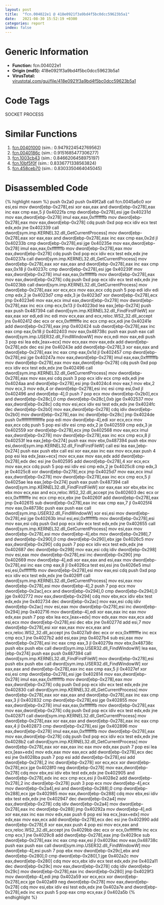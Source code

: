 ```yaml
---
layout: post
title:  "fcn.004022e1 @ 418e0921f3a9bd4f5bc0dcc59623b5a1"
date:   2021-08-30 15:52:19 +0300
categories: report
index: false
---
```


# Generic Information
- **Function:** fcn.004022e1
- **Origin (md5):** 418e0921f3a9bd4f5bc0dcc59623b5a1
- **VirusTotal:** [virustotal.com/gui/file/418e0921f3a9bd4f5bc0dcc59623b5a1][virustotal_ref]

# Code Tags
<span class="tag" id="SOCKET">SOCKET</span>
<span class="tag" id="PROCESS">PROCESS</span>


# Similar Functions

1. [fcn.00401000][similar_1_ref] (sim.: 0.9479224542769562)
2. [fcn.0040186c][similar_2_ref] (sim.: 0.9151685477306277)
3. [fcn.1003cb43][similar_3_ref] (sim.: 0.8466206458975197)
4. [fcn.10bf5f0f][similar_4_ref] (sim.: 0.8336771338563824)
5. [fcn.458ceb70][similar_5_ref] (sim.: 0.8303350464045045)


# Disassembled Code

{% highlight nasm %}
push 0x2a0
push 0x49f2a8
call fcn.0045a6c0
xor esi,esi
mov dword[ebp-0x278],esi
xor eax,eax
and dword[ebp-0x278],eax
inc eax
cmp eax,5
jl 0x4022fa
cmp dword[ebp-0x278],esi
jge 0x40231d
mov eax,dword[ebp-0x278]
imul eax,eax,0xfffffffb
mov dword[ebp-0x278],eax
mov eax,dword[ebp-0x278]
cdq
push 0xd
pop ecx
idiv ecx
test edx,edx
jne 0x402339
call dword[sym.imp.KERNEL32.dll_GetCurrentProcess]
mov dword[ebp-0x278],eax
xor eax,eax
and dword[ebp-0x278],eax
inc eax
cmp eax,0x2d
jl 0x40233b
cmp dword[ebp-0x278],esi
jge 0x40235e
mov eax,dword[ebp-0x278]
imul eax,eax,0xfffffffb
mov dword[ebp-0x278],eax
mov eax,dword[ebp-0x278]
cdq
push 0xd
pop ecx
idiv ecx
test edx,edx
jne 0x40237a
call dword[sym.imp.KERNEL32.dll_GetCurrentProcess]
mov dword[ebp-0x278],eax
xor eax,eax
and dword[ebp-0x278],eax
inc eax
cmp eax,0x18
jl 0x40237c
cmp dword[ebp-0x278],esi
jge 0x40239f
mov eax,dword[ebp-0x278]
imul eax,eax,0xfffffffb
mov dword[ebp-0x278],eax
mov eax,dword[ebp-0x278]
cdq
push 0xd
pop ecx
idiv ecx
test edx,edx
jne 0x4023bb
call dword[sym.imp.KERNEL32.dll_GetCurrentProcess]
mov dword[ebp-0x278],eax
xor ecx,ecx
mov eax,ecx
cdq
push 5
pop edi
idiv edi
cmp edx,2
je 0x4023d7
cmp edx,3
je 0x4023d7
xor dword[ebp-0x278],ecx
jmp 0x4023e6
mov eax,ecx
imul eax,dword[ebp-0x278]
mov dword[ebp-0x278],eax
inc ecx
cmp ecx,0x13
jl 0x4023bd
lea eax,[ebp-0x274]
push eax
push 0x487394
call dword[sym.imp.KERNEL32.dll_FindFirstFileW]
xor eax,eax
xor edi,edi
inc edi
mov ecx,eax
and ecx,reloc.WS2_32.dll_accept
jns 0x402412
dec ecx
or ecx,0xfffffffe
inc ecx
cmp ecx,edi
jne 0x40241e
add dword[ebp-0x278],eax
jmp 0x402424
sub dword[ebp-0x278],eax
inc eax
cmp eax,0x18
jl 0x402403
mov eax,0x48738c
push eax
push eax
call dword[sym.imp.USER32.dll_FindWindowW]
mov ecx,edi
mov eax,edi
push 3
pop esi
lea edx,[eax+ecx]
mov ecx,eax
mov eax,edx
add dword[ebp-0x278],edx
dec esi
jne 0x40243e
add dword[ebp-0x278],3
xor eax,eax
and dword[ebp-0x278],eax
inc eax
cmp eax,0x1d
jl 0x402457
cmp dword[ebp-0x278],esi
jge 0x40247a
mov eax,dword[ebp-0x278]
imul eax,eax,0xfffffffb
mov dword[ebp-0x278],eax
mov eax,dword[ebp-0x278]
cdq
push 0xd
pop ecx
idiv ecx
test edx,edx
jne 0x402496
call dword[sym.imp.KERNEL32.dll_GetCurrentProcess]
mov dword[ebp-0x278],eax
mov eax,esi
cdq
push 3
pop ecx
idiv ecx
cmp edx,edi
jne 0x4024aa
and dword[ebp-0x278],esi
jmp 0x4024c4
mov eax,1
mov ebx,2
mov ecx,3
mov edx,4
or dword[ebp-0x278],esi
inc esi
cmp esi,0xd
jl 0x402496
and dword[ebp-4],0
push 7
pop ecx
mov dword[ebp-0x2b0],ecx
and dword[ebp-0x28c],0
cmp dword[ebp-0x28c],0xb
jge 0x402537
mov eax,dword[ebp-0x28c]
cdq
mov esi,ecx
idiv esi
test edx,edx
jne 0x4024fc
dec dword[ebp-0x2b0]
mov eax,dword[ebp-0x278]
cdq
idiv dword[ebp-0x2b0]
mov dword[ebp-0x278],eax
inc dword[ebp-0x28c]
jmp 0x4024de
push 0xfffffffffffffffe
pop edi
mov dword[ebp-4],edi
xor ecx,ecx
mov eax,ecx
cdq
push 5
pop esi
idiv esi
cmp edx,2
je 0x402559
cmp edx,3
je 0x402559
xor dword[ebp-0x278],ecx
jmp 0x402568
mov eax,ecx
imul eax,dword[ebp-0x278]
mov dword[ebp-0x278],eax
inc ecx
cmp ecx,8
jl 0x40253f
lea eax,[ebp-0x274]
push eax
mov ebx,0x487394
push ebx
mov esi,dword[sym.imp.KERNEL32.dll_FindFirstFileW]
call esi
lea eax,[ebp-0x274]
push eax
push ebx
call esi
xor eax,eax
inc eax
mov ecx,eax
push 4
pop esi
lea edx,[eax+ecx]
mov ecx,eax
mov eax,edx
add dword[ebp-0x278],edx
dec esi
jne 0x402595
add dword[ebp-0x278],4
xor ecx,ecx
mov eax,ecx
cdq
push 5
pop esi
idiv esi
cmp edx,2
je 0x4025c8
cmp edx,3
je 0x4025c8
xor dword[ebp-0x278],ecx
jmp 0x4025d7
mov eax,ecx
imul eax,dword[ebp-0x278]
mov dword[ebp-0x278],eax
inc ecx
cmp ecx,5
jl 0x4025ae
lea eax,[ebp-0x274]
push eax
push 0x487394
call dword[sym.imp.KERNEL32.dll_FindFirstFileW]
xor eax,eax
xor ebx,ebx
inc ebx
mov ecx,eax
and ecx,reloc.WS2_32.dll_accept
jns 0x402603
dec ecx
or ecx,0xfffffffe
inc ecx
cmp ecx,ebx
jne 0x40260f
add dword[ebp-0x278],eax
jmp 0x402615
sub dword[ebp-0x278],eax
inc eax
cmp eax,7
jl 0x4025f4
mov eax,0x48738c
push eax
push eax
call dword[sym.imp.USER32.dll_FindWindowW]
xor esi,esi
mov dword[ebp-0x278],esi
jge 0x40263b
imul esi,esi,0xfffffffb
mov dword[ebp-0x278],esi
mov eax,esi
cdq
push 0xd
pop ecx
idiv ecx
test edx,edx
jne 0x402655
call dword[sym.imp.KERNEL32.dll_GetCurrentProcess]
mov esi,eax
mov dword[ebp-0x278],esi
mov dword[ebp-4],ebx
mov dword[ebp-0x298],7
and dword[ebp-0x290],0
cmp dword[ebp-0x290],ebx
jge 0x4026c5
mov eax,dword[ebp-0x290]
cdq
push 7
pop ecx
idiv ecx
test edx,edx
jne 0x402687
dec dword[ebp-0x298]
mov eax,esi
cdq
idiv dword[ebp-0x298]
mov esi,eax
mov dword[ebp-0x278],esi
inc dword[ebp-0x290]
jmp 0x402669
mov dword[ebp-4],edi
xor eax,eax
and esi,eax
mov dword[ebp-0x278],esi
inc eax
cmp eax,8
jl 0x4026ca
test esi,esi
jns 0x4026e5
imul esi,esi,0xfffffffb
mov dword[ebp-0x278],esi
mov eax,esi
cdq
push 0xd
pop ecx
idiv ecx
test edx,edx
jne 0x4026ff
call dword[sym.imp.KERNEL32.dll_GetCurrentProcess]
mov esi,eax
mov dword[ebp-0x278],esi
mov dword[ebp-4],2
push 7
pop ecx
mov dword[ebp-0x2ac],ecx
and dword[ebp-0x294],0
cmp dword[ebp-0x294],0
jge 0x402772
mov eax,dword[ebp-0x294]
cdq
mov ebx,ecx
idiv ebx
test edx,edx
jne 0x402734
dec dword[ebp-0x2ac]
mov eax,esi
cdq
idiv dword[ebp-0x2ac]
mov esi,eax
mov dword[ebp-0x278],esi
inc dword[ebp-0x294]
jmp 0x402716
mov dword[ebp-4],edi
xor eax,eax
inc eax
mov edx,eax
push 7
pop ebx
lea ecx,[eax+edx]
mov edx,eax
mov eax,ecx
add esi,ecx
mov dword[ebp-0x278],esi
dec ebx
jne 0x40277d
add esi,7
mov dword[ebp-0x278],esi
xor eax,eax
mov ecx,eax
and ecx,reloc.WS2_32.dll_accept
jns 0x4027a9
dec ecx
or ecx,0xfffffffe
inc ecx
cmp ecx,1
jne 0x4027b2
add esi,eax
jmp 0x4027b4
sub esi,eax
mov dword[ebp-0x278],esi
inc eax
cmp eax,3
jl 0x40279a
mov ebx,0x48738c
push ebx
push ebx
call dword[sym.imp.USER32.dll_FindWindowW]
lea eax,[ebp-0x274]
push eax
push 0x487394
call dword[sym.imp.KERNEL32.dll_FindFirstFileW]
mov dword[ebp-0x278],esi
push ebx
push ebx
call dword[sym.imp.USER32.dll_FindWindowW]
xor eax,eax
and dword[ebp-0x278],eax
inc eax
cmp eax,5
jl 0x4027ef
xor esi,esi
cmp dword[ebp-0x278],esi
jge 0x402814
mov eax,dword[ebp-0x278]
imul eax,eax,0xfffffffb
mov dword[ebp-0x278],eax
mov eax,dword[ebp-0x278]
cdq
push 0xd
pop ecx
idiv ecx
test edx,edx
jne 0x402830
call dword[sym.imp.KERNEL32.dll_GetCurrentProcess]
mov dword[ebp-0x278],eax
xor eax,eax
and dword[ebp-0x278],eax
inc eax
cmp eax,3
jl 0x402832
cmp dword[ebp-0x278],esi
jge 0x402855
mov eax,dword[ebp-0x278]
imul eax,eax,0xfffffffb
mov dword[ebp-0x278],eax
mov eax,dword[ebp-0x278]
cdq
push 0xd
pop ecx
idiv ecx
test edx,edx
jne 0x402871
call dword[sym.imp.KERNEL32.dll_GetCurrentProcess]
mov dword[ebp-0x278],eax
xor eax,eax
and dword[ebp-0x278],eax
inc eax
cmp eax,4
jl 0x402873
cmp dword[ebp-0x278],esi
jge 0x402896
mov eax,dword[ebp-0x278]
imul eax,eax,0xfffffffb
mov dword[ebp-0x278],eax
mov eax,dword[ebp-0x278]
cdq
push 0xd
pop ecx
idiv ecx
test edx,edx
jne 0x4028b2
call dword[sym.imp.KERNEL32.dll_GetCurrentProcess]
mov dword[ebp-0x278],eax
xor eax,eax
inc eax
mov edx,eax
push 7
pop esi
lea ecx,[eax+edx]
mov edx,eax
mov eax,ecx
add dword[ebp-0x278],ecx
dec esi
jne 0x4028ba
push 7
pop esi
add dword[ebp-0x278],esi
add dword[ebp-0x278],2
inc dword[ebp-0x278]
xor ecx,ecx
xor dword[ebp-0x278],ecx
jge 0x4028f0
neg dword[ebp-0x278]
mov eax,dword[ebp-0x278]
cdq
mov ebx,esi
idiv ebx
test edx,edx
jne 0x402905
and dword[ebp-0x278],edx
inc ecx
cmp ecx,esi
jl 0x4028e2
add dword[ebp-0x278],2
inc dword[ebp-0x278]
push 3
pop ecx
mov dword[ebp-4],ecx
mov dword[ebp-0x2a4],esi
and dword[ebp-0x288],0
cmp dword[ebp-0x288],ecx
jge 0x402985
mov eax,dword[ebp-0x288]
cdq
mov ebx,esi
idiv ebx
test edx,edx
jne 0x402947
dec dword[ebp-0x2a4]
mov eax,dword[ebp-0x278]
cdq
idiv dword[ebp-0x2a4]
mov dword[ebp-0x278],eax
inc dword[ebp-0x288]
jmp 0x40292a
mov dword[ebp-4],edi
xor eax,eax
inc eax
mov edx,eax
push 6
pop esi
lea ecx,[eax+edx]
mov edx,eax
mov eax,ecx
add dword[ebp-0x278],ecx
dec esi
jne 0x402990
add dword[ebp-0x278],6
xor eax,eax
push 4
pop esi
mov ecx,eax
and ecx,reloc.WS2_32.dll_accept
jns 0x4029bb
dec ecx
or ecx,0xfffffffe
inc ecx
cmp ecx,1
jne 0x4029c8
add dword[ebp-0x278],eax
jmp 0x4029ce
sub dword[ebp-0x278],eax
inc eax
cmp eax,esi
jl 0x4029ac
mov eax,0x48738c
push eax
push eax
call dword[sym.imp.USER32.dll_FindWindowW]
mov dword[ebp-4],esi
push 7
pop ebx
mov dword[ebp-0x29c],ebx
and dword[ebp-0x280],0
cmp dword[ebp-0x280],1
jge 0x402a2c
mov eax,dword[ebp-0x280]
cdq
mov ecx,ebx
idiv ecx
test edx,edx
jne 0x402a11
dec dword[ebp-0x29c]
mov eax,dword[ebp-0x278]
cdq
idiv dword[ebp-0x29c]
mov dword[ebp-0x278],eax
inc dword[ebp-0x280]
jmp 0x4029f3
mov dword[ebp-4],edi
jmp 0x402a59
xor ecx,ecx
xor dword[ebp-0x278],ecx
jge 0x402a69
neg dword[ebp-0x278]
mov eax,dword[ebp-0x278]
cdq
mov esi,ebx
idiv esi
test edx,edx
jne 0x402a7e
and dword[ebp-0x278],edx
inc ecx
push 5
pop eax
cmp ecx,eax
jl 0x402a5b
{% endhighlight %}


[similar_1_ref]: /report/fcn.00401000@418e0921f3a9bd4f5bc0dcc59623b5a1
[similar_2_ref]: /report/fcn.0040186c@418e0921f3a9bd4f5bc0dcc59623b5a1
[similar_3_ref]: /report/fcn.1003cb43@a0ac129ff3ea4c0dfa9529c259a9502c
[similar_4_ref]: /report/fcn.10bf5f0f@89dc67d2f980e8488f97b1bf8cb24258
[similar_5_ref]: /report/fcn.458ceb70@284c9c9722cef7520dddfe58806fd72f
[virustotal_ref]: https://www.virustotal.com/gui/file/418e0921f3a9bd4f5bc0dcc59623b5a1